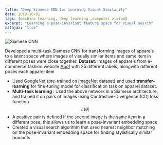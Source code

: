 ```yaml
---
title: "Deep Siamese CNN for Learning Visual Similarity"
date: 2019-10-01
tags: [machine learning, deep learning ,computer vision]
excerpt: "Learning a pose-invariant feature space for visual search"
mathjax: "true"
---
```


<img src="{{ site.url }}{{ site.baseurl }}/images/architecture.jpg" alt="Siamese CNN">

Developed a multi-task Siamese CNN for transforming images of apparels to a latent space where images of visually similar items and same item in different poses were close together. 
**Dataset:** Images of apparels from e-commerce fashion website [Abof](https://www.abof.com/) with 25 different labels, alongwith different poses each apparel item
* Used GoogleNet (pre-trained on [ImageNet](http://www.image-net.org/) dataset) and used **transfer-learning** for fine-tuning model for classification task on apparel dataset.
* **Multi-task learning** : Used the above network in a Siamese architecture, and trained it on pairs of images using Contrastive-Divergence (CD) loss function
$$L(\theta)$$
* A positive pair is defined if the second image is the same item in a different pose, this allows us to learn a pose-invariant embedding space
* Created a visual search algorithm that used nearest neighbor matching on the pose-invariant embedding space for finding stylistically similar products

